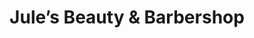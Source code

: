 ---
title: "Jule’s Beauty & Barbershop"
url: /valdosta/jules-beauty-and-barbershop/
shop: hairdresser
---